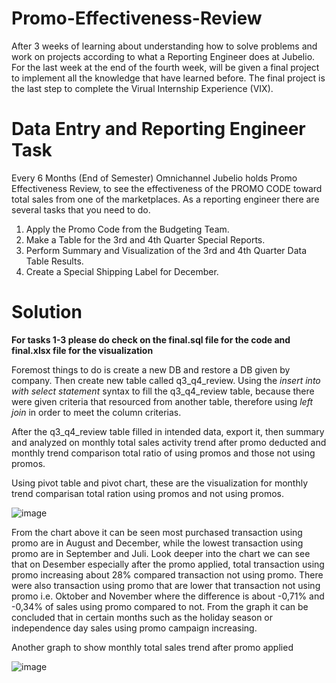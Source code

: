 # Promo-Effectiveness-Review
After 3 weeks of learning about understanding how to solve problems and work on projects according to what a Reporting Engineer does at Jubelio. For the last week at the end of the fourth week, will be given a final project to implement all the knowledge that have learned before. The final project is the last step to complete the Virual Internship Experience (VIX).

# Data Entry and Reporting Engineer Task
Every 6 Months (End of Semester) Omnichannel Jubelio holds Promo Effectiveness Review, to see the effectiveness of the PROMO CODE toward total sales from one of the marketplaces. As a reporting engineer there are several tasks that you need to do.
  1. Apply the Promo Code from the Budgeting Team.
  2. Make a Table for the 3rd and 4th Quarter Special Reports.
  3. Perform Summary and Visualization of the 3rd and 4th Quarter Data Table Results.
  4. Create a Special Shipping Label for December.
 
# Solution
**For tasks 1-3 please do check on the final.sql file for the code and final.xlsx file for the visualization**

Foremost things to do is create a new DB and restore a DB given by company. Then create new table called q3_q4_review. Using the *insert into with select statement* syntax to fill the q3_q4_review table, because there were given criteria that resourced from another table, therefore using *left join* in order to meet the column criterias.

After the q3_q4_review table filled in intended data, export it, then summary and analyzed on monthly total sales activity trend after promo deducted and monthly trend comparison total ratio of using promos and those not using promos.

Using pivot table and pivot chart, these are the visualization for monthly trend comparisan total ration using promos and not using promos.

![image](https://github.com/jenangsabun/Promo-Effectiveness-Review/assets/122729198/bfcd6d84-eedb-4dda-90e0-65ab7398a518)

From the chart above it can be seen most purchased transaction using promo are in August and December, while the lowest transaction using promo are in September and Juli. Look deeper into the chart we can see that on Desember especially after the promo applied, total transaction using promo increasing about 28% compared transaction not using promo. There were also transaction using promo that are lower that transaction not using promo i.e. Oktober and November where the difference is about -0,71% and -0,34% of sales using promo compared to not. 
From the graph it can be concluded that in certain months such as the holiday season or independence day sales using promo campaign increasing. 

Another graph to show monthly total sales trend after promo applied

![image](https://github.com/jenangsabun/Promo-Effectiveness-Review/assets/122729198/58165dc7-f2bd-45bc-9a9f-0b65c63d3449)
